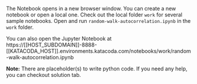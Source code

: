 The Notebook opens in a new browser window. You can create a new notebook or open a local one. Check out the local folder `work` for several sample notebooks. Open and run `random-walk-autocorrelation.ipynb` in the `work` folder.

You can also open the Jupyter Notebook at https://[[HOST_SUBDOMAIN]]-8888-[[KATACODA_HOST]].environments.katacoda.com/notebooks/work/random-walk-autocorrelation.ipynb

**Note:**
There are placeholder(s) to write python code. If you need any help, you can checkout solution tab.